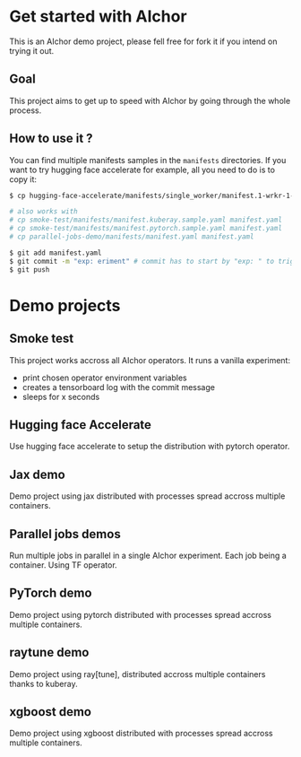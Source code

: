 # Get started with AIchor

This is an AIchor demo project, please fell free for fork it if you intend on trying it out.

## Goal

This project aims to get up to speed with AIchor by going through the whole process.


## How to use it ?
   
You can find multiple manifests samples in the `manifests` directories. If you want to try hugging face accelerate for example, all you need to do is to copy it:

```bash
$ cp hugging-face-accelerate/manifests/single_worker/manifest.1-wrkr-1-a100-80gb.yaml manifest.yaml

# also works with
# cp smoke-test/manifests/manifest.kuberay.sample.yaml manifest.yaml
# cp smoke-test/manifests/manifest.pytorch.sample.yaml manifest.yaml
# cp parallel-jobs-demo/manifests/manifest.yaml manifest.yaml

$ git add manifest.yaml
$ git commit -m "exp: eriment" # commit has to start by "exp: " to trigger experiment
$ git push
```

# Demo projects

## Smoke test

This project works accross all AIchor operators. It runs a vanilla experiment:
- print chosen operator environment variables
- creates a tensorboard log with the commit message
- sleeps for x seconds

## Hugging face Accelerate

Use hugging face accelerate to setup the distribution with pytorch operator.

## Jax demo

Demo project using jax distributed with processes spread accross multiple containers.

## Parallel jobs demos

Run multiple jobs in parallel in a single AIchor experiment. Each job being a container. Using TF operator.

## PyTorch demo

Demo project using pytorch distributed with processes spread accross multiple containers.

## raytune demo

Demo project using ray[tune], distributed accross multiple containers thanks to kuberay.

## xgboost demo

Demo project using xgboost distributed with processes spread accross multiple containers.
